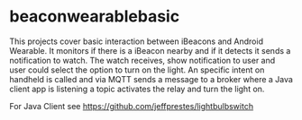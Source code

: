 # beaconwearablebasic
This projects cover basic interaction between iBeacons and Android Wearable.
It monitors if there is a iBeacon nearby and if it detects it sends a notification to watch.
The watch receives, show notification to user and user could select the option to turn on the light.
An specific intent on handheld is called and via MQTT sends a message to a broker where a Java client app is listening a topic 
activates the relay and turn the light on.

For Java Client see https://github.com/jeffprestes/lightbulbswitch
